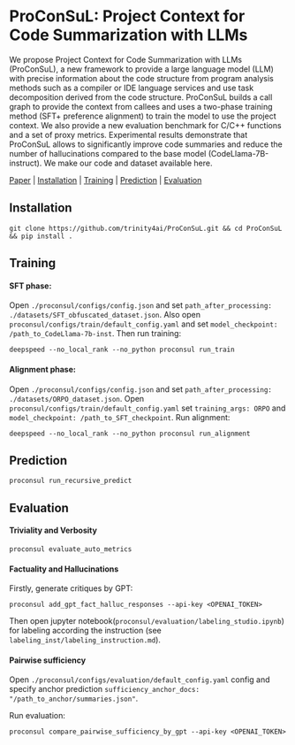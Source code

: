 # ProConSuL: Project Context for Code Summarization with LLMs
We propose Project Context for Code Summarization with LLMs (ProConSuL), a new framework to provide a large language model (LLM) with precise information about the code structure from program analysis methods such as a compiler or IDE language services and use task decomposition derived from the code structure. ProConSuL builds a call graph to provide the context from callees and uses a two-phase training method (SFT+ preference alignment) to train the model to use the project context. We also provide a new evaluation benchmark for C/C++ functions and a set of proxy metrics. Experimental results demonstrate that ProConSuL allows to significantly improve code summaries and reduce the number of hallucinations compared to the base model (CodeLlama-7B-instruct). We make our code and dataset available here.

[Paper](https://github.com/trinity4ai/ProConSuL) | [Installation](#installation) | [Training](#training) | [Prediction](#prediction) | [Evaluation](#evaluation)

## Installation

```
git clone https://github.com/trinity4ai/ProConSuL.git && cd ProConSuL && pip install .
```

## Training
#### SFT phase:
Open `./proconsul/configs/config.json` and set `path_after_processing: ./datasets/SFT_obfuscated_dataset.json`. Also open `proconsul/configs/train/default_config.yaml` and set `model_checkpoint: /path_to_CodeLlama-7b-inst`. Then run training: 
```
deepspeed --no_local_rank --no_python proconsul run_train
```

#### Alignment phase:
Open `./proconsul/configs/config.json` and set `path_after_processing: ./datasets/ORPO_dataset.json`. Open `proconsul/configs/train/default_config.yaml` set `training_args: ORPO` and `model_checkpoint: /path_to_SFT_checkpoint`. Run alignment:
```
deepspeed --no_local_rank --no_python proconsul run_alignment
```

## Prediction

```
proconsul run_recursive_predict
```

## Evaluation

#### Triviality and Verbosity
```
proconsul evaluate_auto_metrics
```
#### Factuality and Hallucinations
Firstly, generate critiques by GPT:
```
proconsul add_gpt_fact_halluc_responses --api-key <OPENAI_TOKEN>
```
Then open jupyter notebook(`proconsul/evaluation/labeling_studio.ipynb`) for labeling according the instruction (see `labeling_inst/labeling_instruction.md`).

#### Pairwise sufficiency
Open `./proconsul/configs/evaluation/default_config.yaml` config and specify anchor prediction `sufficiency_anchor_docs: "/path_to_anchor/summaries.json"`. 

Run evaluation:
```
proconsul compare_pairwise_sufficiency_by_gpt --api-key <OPENAI_TOKEN>
```
